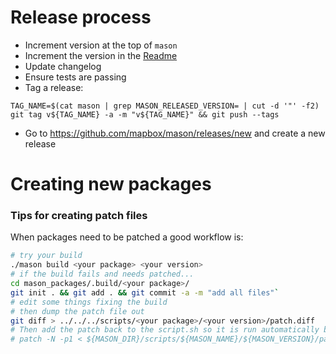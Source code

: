 # Release process

- Increment version at the top of `mason`
- Increment the version in the [Readme](https://github.com/mapbox/mason/blob/master/README.md#installation)
- Update changelog
- Ensure tests are passing
- Tag a release:

```
TAG_NAME=$(cat mason | grep MASON_RELEASED_VERSION= | cut -d '"' -f2)
git tag v${TAG_NAME} -a -m "v${TAG_NAME}" && git push --tags
```

- Go to https://github.com/mapbox/mason/releases/new and create a new release


# Creating new packages


### Tips for creating patch files

When packages need to be patched a good workflow is:

```bash
# try your build
./mason build <your package> <your version>
# if the build fails and needs patched...
cd mason_packages/.build/<your package>/
git init . && git add . && git commit -a -m "add all files"`
# edit some things fixing the build
# then dump the patch file out
git diff > ../../../scripts/<your package>/<your version>/patch.diff
# Then add the patch back to the script.sh so it is run automatically by adding something like:
# patch -N -p1 < ${MASON_DIR}/scripts/${MASON_NAME}/${MASON_VERSION}/patch.diff to your `mason_compile` step
```
